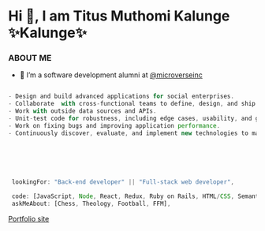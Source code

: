 

<h1 class="center">Hi 👋, I am Titus Muthomi Kalunge  ✨Kalunge✨</h1>

### ABOUT ME


- 🔭 I’m a software development alumni at [@microverseinc](https://www.microverse.org/)

 ```javascript
 
 - Design and build advanced applications for social enterprises.
 - Collaborate  with cross-functional teams to define, design, and ship new features.
 - Work with outside data sources and APIs.
 - Unit-test code for robustness, including edge cases, usability, and general reliability.
 - Work on fixing bugs and improving application performance.
 - Continuously discover, evaluate, and implement new technologies to maximize development efficiency.






  lookingFor: "Back-end developer" || "Full-stack web developer",
  
  code: [JavaScript, Node, React, Redux, Ruby on Rails, HTML/CSS, Semantic UI, Bootstrap,
  askMeAbout: [Chess, Theology, Football, FFM],
```
 [Portfolio site](https://sad-wilson-7f7527.netlify.app/)
<!-- <h3 align="center">GitHub Statistics:</h3>

<p align="center">&nbsp;<img src="https://github-readme-stats.vercel.app/api?username=Kalunge&show_icons=true&locale=en" alt="Kalunge" /></p>

<p align="center"><img src="https://github-readme-streak-stats.herokuapp.com/?user=Kalunge&theme=radical" alt="Kalunge" /></p> -->




